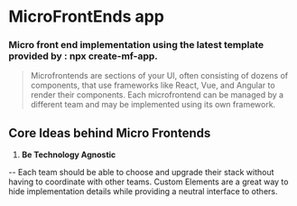# MicroFrontEnds app

### Micro front end implementation using the latest template provided by : npx create-mf-app.
> Microfrontends are sections of your UI, often consisting of dozens of components, that use frameworks like React, Vue, and Angular to render their components. Each microfrontend can be managed by a different team and may be implemented using its own framework.


## Core Ideas behind Micro Frontends
1. **Be Technology Agnostic**

-- Each team should be able to choose and upgrade their stack without having to coordinate with other teams. Custom Elements are a great way to hide implementation details while providing a neutral interface to others.

